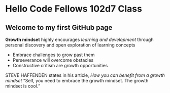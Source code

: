 # Hello Code Fellows 102d7 Class

## Welcome to my first GitHub page

<p><b>Growth mindset</b> highly encourages <i>learning and development</i> through personal discovery and open exploration of learning concepts </p>

- Embrace challenges to grow past them
- Perseverance will overcome obstacles
- Constructive critism are growth opportunities

 STEVE HAFFENDEN states in his article, <em>How you can benefit from a growth mindset</em> <q>Self, you need to embrace the growth mindset. The growth mindset is cool.</q>

